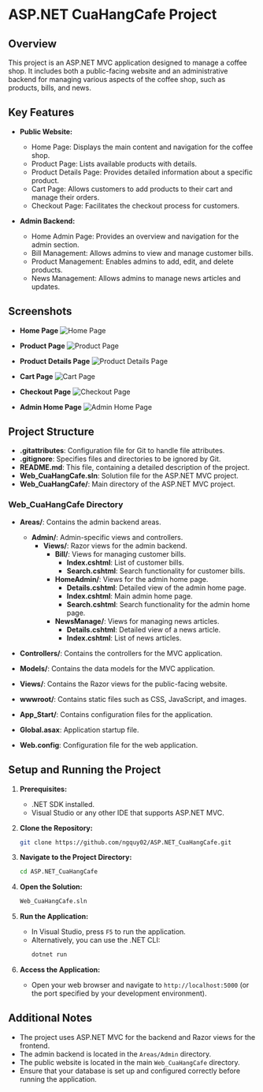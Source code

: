 # ASP.NET CuaHangCafe Project

## Overview
This project is an ASP.NET MVC application designed to manage a coffee shop. It includes both a public-facing website and an administrative backend for managing various aspects of the coffee shop, such as products, bills, and news.

## Key Features
- **Public Website:**
  - Home Page: Displays the main content and navigation for the coffee shop.
  - Product Page: Lists available products with details.
  - Product Details Page: Provides detailed information about a specific product.
  - Cart Page: Allows customers to add products to their cart and manage their orders.
  - Checkout Page: Facilitates the checkout process for customers.

- **Admin Backend:**
  - Home Admin Page: Provides an overview and navigation for the admin section.
  - Bill Management: Allows admins to view and manage customer bills.
  - Product Management: Enables admins to add, edit, and delete products.
  - News Management: Allows admins to manage news articles and updates.

## Screenshots
- **Home Page**
  ![Home Page](https://github.com/ngquy02/ASP.NET_CuaHangCafe/assets/85392867/d434e9a6-9241-45e3-bea1-6914a3f987d4)

- **Product Page**
  ![Product Page](https://github.com/ngquy02/ASP.NET_CuaHangCafe/assets/85392867/a5386a74-56d2-484c-ad6b-95799873e89f)

- **Product Details Page**
  ![Product Details Page](https://github.com/ngquy02/ASP.NET_CuaHangCafe/assets/85392867/8acbc68e-40e8-4d31-bef3-0c22b469b7eb)

- **Cart Page**
  ![Cart Page](https://github.com/ngquy02/ASP.NET_CuaHangCafe/assets/85392867/af99f488-15df-4b48-95c2-cf1fcd26cd80)

- **Checkout Page**
  ![Checkout Page](https://github.com/ngquy02/ASP.NET_CuaHangCafe/assets/85392867/888390d5-4da7-4df3-a70e-57346b40dd26)

- **Admin Home Page**
  ![Admin Home Page](https://github.com/ngquy02/ASP.NET_CuaHangCafe/assets/85392867/b959ecf8-a95c-49f8-a113-733d889cec0d)

## Project Structure
- **.gitattributes**: Configuration file for Git to handle file attributes.
- **.gitignore**: Specifies files and directories to be ignored by Git.
- **README.md**: This file, containing a detailed description of the project.
- **Web_CuaHangCafe.sln**: Solution file for the ASP.NET MVC project.
- **Web_CuaHangCafe/**: Main directory of the ASP.NET MVC project.

### Web_CuaHangCafe Directory
- **Areas/**: Contains the admin backend areas.
  - **Admin/**: Admin-specific views and controllers.
    - **Views/**: Razor views for the admin backend.
      - **Bill/**: Views for managing customer bills.
        - **Index.cshtml**: List of customer bills.
        - **Search.cshtml**: Search functionality for customer bills.
      - **HomeAdmin/**: Views for the admin home page.
        - **Details.cshtml**: Detailed view of the admin home page.
        - **Index.cshtml**: Main admin home page.
        - **Search.cshtml**: Search functionality for the admin home page.
      - **NewsManage/**: Views for managing news articles.
        - **Details.cshtml**: Detailed view of a news article.
        - **Index.cshtml**: List of news articles.

- **Controllers/**: Contains the controllers for the MVC application.
- **Models/**: Contains the data models for the MVC application.
- **Views/**: Contains the Razor views for the public-facing website.
- **wwwroot/**: Contains static files such as CSS, JavaScript, and images.
- **App_Start/**: Contains configuration files for the application.
- **Global.asax**: Application startup file.
- **Web.config**: Configuration file for the web application.

## Setup and Running the Project
1. **Prerequisites:**
   - .NET SDK installed.
   - Visual Studio or any other IDE that supports ASP.NET MVC.

2. **Clone the Repository:**
   ```sh
   git clone https://github.com/ngquy02/ASP.NET_CuaHangCafe.git
   ```

3. **Navigate to the Project Directory:**
   ```sh
   cd ASP.NET_CuaHangCafe
   ```

4. **Open the Solution:**
   ```sh
   Web_CuaHangCafe.sln
   ```

5. **Run the Application:**
   - In Visual Studio, press `F5` to run the application.
   - Alternatively, you can use the .NET CLI:
     ```sh
     dotnet run
     ```

6. **Access the Application:**
   - Open your web browser and navigate to `http://localhost:5000` (or the port specified by your development environment).

## Additional Notes
- The project uses ASP.NET MVC for the backend and Razor views for the frontend.
- The admin backend is located in the `Areas/Admin` directory.
- The public website is located in the main `Web_CuaHangCafe` directory.
- Ensure that your database is set up and configured correctly before running the application.
